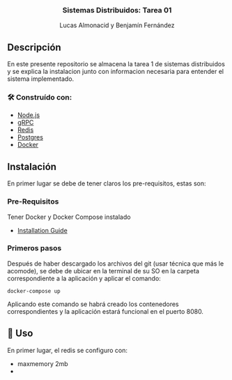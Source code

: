 <br />
<div align="center">

  <h3 align="center">Sistemas Distribuidos: Tarea 01</h3>

  <p align="center">
    Lucas Almonacid y Benjamín Fernández
  </p>
</div>

## Descripción

En este presente repositorio se almacena la tarea 1 de sistemas distribuidos y se explica la instalacion junto con informacion necesaria para entender el sistema implementado.

### 🛠 Construído con:


* [Node.js](https://nodejs.org/es/)
* [gRPC](https://grpc.io)
* [Redis](https://redis.io)
* [Postgres](https://www.postgresql.org)
* [Docker](https://www.docker.com)

## Instalación

En primer lugar se debe de tener claros los pre-requisitos, estas son:

### Pre-Requisitos

Tener Docker y Docker Compose instalado
* [Installation Guide](https://docs.docker.com/compose/install/)

### Primeros pasos

Después de haber descargado los archivos del git (usar técnica que más le acomode), se debe de ubicar en la terminal de su SO en la carpeta correspondiente a la aplicación y aplicar el comando:
```curl
docker-compose up
```
Aplicando este comando se habrá creado los contenedores correspondientes y la aplicación estará funcional en el puerto 8080.

## 🤝 Uso

En primer lugar, el redis se configuro con:

* maxmemory 2mb
* 

